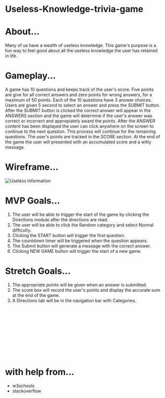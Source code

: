 # Useless-Knowledge-trivia-game

# About...
Many of us have a wealth of useless knowledge. This game's purpose is a fun way to feel good about all the useless knowledge the user has retained in life. 

# Gameplay...
A game has 10 questions and keeps track of the user's score. Five points are give for all correct answers and zero points for wrong answers, for a maximum of 50 points.
Each of the 10 questions have 3 answer choices. Users are given 5 second to select an answer and press the SUBMIT button. After the SUBMIT button is clicked the correct answer will appear in the ANSWERS section and the game will determine if the user's answer was correct or incorrect and appropiately award the points. After the ANSWER content has been displayed the user can click anywhere on the screen to continue to the next question. This process will continue for the remaining questions. The user's points are tracked in the SCORE section. At the end of the game the user will presented with an accumulated score and a witty message.

# Wireframe...
<img src = "https://i.imgur.com/EdNB97G.png" alt = "Useless Information">

# MVP Goals...
1. The user will be able to trigger the start of the game by clicking the Directions module after the directions are read.
2. The user will be able to click the Random category and select Normal difficulty.
3. Clicking the START button will trigger the first question.
4. The countdown timer will be triggered when the question appears.
5. The Submit button will generate a message with the correct answer.
6. Clicking NEW GAME button will trigger the start of a new game.


# Stretch Goals...
1. The appropriate points will be given when an answer is submitted.
2. The score box will record the user's points and display the accurate sum at the end of the game.
3. A Directions tab will be in the navigation bar with Categories.

<br>
<br>
<br>
<br>
<br>
<br>
<br>
<br>
<br>

# with help from...
- w3schools
- stackoverflow
